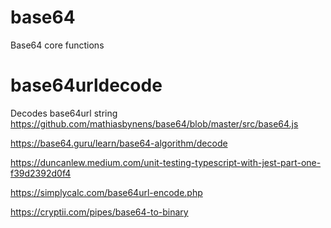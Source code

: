# base64
 Base64 core functions

# base64urldecode
 Decodes base64url string
https://github.com/mathiasbynens/base64/blob/master/src/base64.js

https://base64.guru/learn/base64-algorithm/decode

https://duncanlew.medium.com/unit-testing-typescript-with-jest-part-one-f39d2392d0f4

https://simplycalc.com/base64url-encode.php

https://cryptii.com/pipes/base64-to-binary

